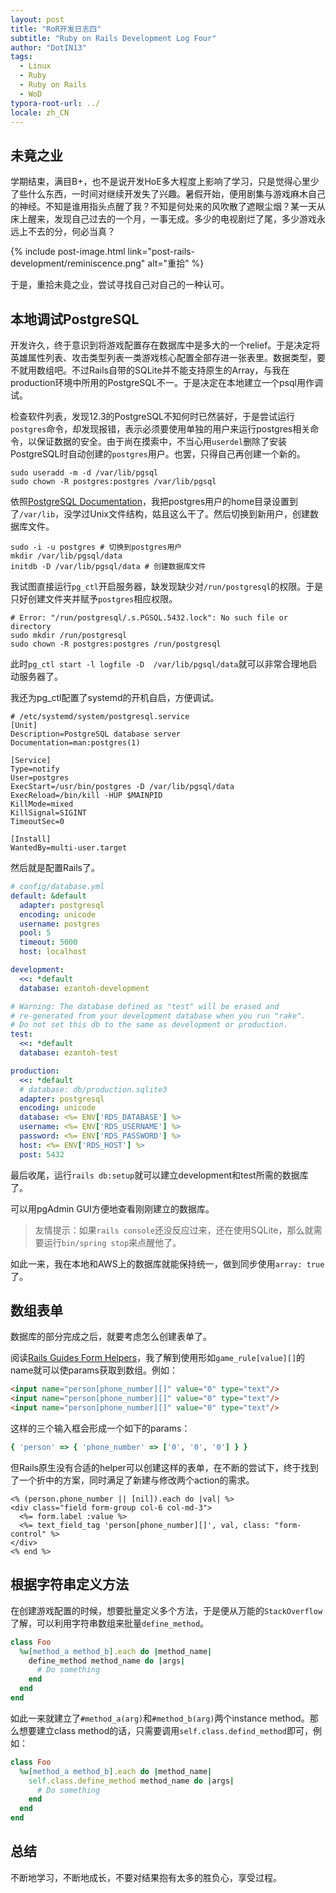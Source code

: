 ```yaml
---
layout: post
title: "RoR开发日志四"
subtitle: "Ruby on Rails Development Log Four"
author: "DotIN13"
tags:
  - Linux
  - Ruby
  - Ruby on Rails
  - WoD
typora-root-url: ../
locale: zh_CN
---
```


## 未竟之业

学期结束，满目B+，也不是说开发HoE多大程度上影响了学习，只是觉得心里少了些什么东西，一时间对继续开发失了兴趣。暑假开始，便用剧集与游戏麻木自己的神经。不知是谁用指头点醒了我？不知是何处来的风吹散了遮眼尘烟？某一天从床上醒来，发现自己过去的一个月，一事无成。多少的电视剧烂了尾，多少游戏永远上不去的分，何必当真？

{% include post-image.html link="post-rails-development/reminiscence.png" alt="重拾" %}

于是，重拾未竟之业，尝试寻找自己对自己的一种认可。

## 本地调试PostgreSQL

开发许久，终于意识到将游戏配置存在数据库中是多大的一个relief。于是决定将英雄属性列表、攻击类型列表一类游戏核心配置全部存进一张表里。数据类型，要不就用数组吧。不过Rails自带的SQLite并不能支持原生的Array，与我在production环境中所用的PostgreSQL不一。于是决定在本地建立一个psql用作调试。

检查软件列表，发现12.3的PostgreSQL不知何时已然装好，于是尝试运行`postgres`命令，却发现报错，表示必须要使用单独的用户来运行postgres相关命令，以保证数据的安全。由于尚在摸索中，不当心用`userdel`删除了安装PostgreSQL时自动创建的`postgres`用户。也罢，只得自己再创建一个新的。

```shell
sudo useradd -m -d /var/lib/pgsql
sudo chown -R postgres:postgres /var/lib/pgsql
```

依照[PostgreSQL Documentation](https://www.postgresql.org/docs/current/creating-cluster.html)，我把postgres用户的home目录设置到了`/var/lib`，没学过Unix文件结构，姑且这么干了。然后切换到新用户，创建数据库文件。

```shell
sudo -i -u postgres # 切换到postgres用户
mkdir /var/lib/pgsql/data
initdb -D /var/lib/pgsql/data # 创建数据库文件
```

我试图直接运行`pg_ctl`开启服务器，缺发现缺少对`/run/postgresql`的权限。于是只好创建文件夹并赋予`postgres`相应权限。

```shell
# Error: "/run/postgresql/.s.PGSQL.5432.lock": No such file or directory
sudo mkdir /run/postgresql
sudo chown -R postgres:postgres /run/postgresql
```

此时`pg_ctl start -l logfile -D  /var/lib/pgsql/data`就可以非常合理地启动服务器了。

我还为pg_ctl配置了systemd的开机自启，方便调试。

```shell
# /etc/systemd/system/postgresql.service
[Unit]
Description=PostgreSQL database server
Documentation=man:postgres(1)

[Service]
Type=notify
User=postgres
ExecStart=/usr/bin/postgres -D /var/lib/pgsql/data
ExecReload=/bin/kill -HUP $MAINPID
KillMode=mixed
KillSignal=SIGINT
TimeoutSec=0

[Install]
WantedBy=multi-user.target
```

然后就是配置Rails了。

```yaml
# config/database.yml
default: &default
  adapter: postgresql
  encoding: unicode
  username: postgres
  pool: 5
  timeout: 5000
  host: localhost

development:
  <<: *default
  database: ezantoh-development

# Warning: The database defined as "test" will be erased and
# re-generated from your development database when you run "rake".
# Do not set this db to the same as development or production.
test:
  <<: *default
  database: ezantoh-test

production:
  <<: *default
  # database: db/production.sqlite3
  adapter: postgresql
  encoding: unicode
  database: <%= ENV['RDS_DATABASE'] %>
  username: <%= ENV['RDS_USERNAME'] %>
  password: <%= ENV['RDS_PASSWORD'] %>
  host: <%= ENV['RDS_HOST'] %>
  post: 5432
```

最后收尾，运行`rails db:setup`就可以建立development和test所需的数据库了。

可以用pgAdmin GUI方便地查看刚刚建立的数据库。

> 友情提示：如果`rails console`还没反应过来，还在使用SQLite，那么就需要运行`bin/spring stop`来点醒他了。

如此一来，我在本地和AWS上的数据库就能保持统一，做到同步使用`array: true`了。

## 数组表单

数据库的部分完成之后，就要考虑怎么创建表单了。

阅读[Rails Guides Form Helpers](https://guides.rubyonrails.org/form_helpers.html#basic-structures)，我了解到使用形如`game_rule[value][]`的name就可以使params获取到数组。例如：

```html
<input name="person[phone_number][]" value="0" type="text"/>
<input name="person[phone_number][]" value="0" type="text"/>
<input name="person[phone_number][]" value="0" type="text"/>
```

这样的三个输入框会形成一个如下的params：

```ruby
{ 'person' => { 'phone_number' => ['0', '0', '0'] } }
```

但Rails原生没有合适的helper可以创建这样的表单，在不断的尝试下，终于找到了一个折中的方案，同时满足了新建与修改两个action的需求。

```erb
<% (person.phone_number || [nil]).each do |val| %>
<div class="field form-group col-6 col-md-3">
  <%= form.label :value %>
  <%= text_field_tag 'person[phone_number][]', val, class: "form-control" %>
</div>
<% end %>
```

## 根据字符串定义方法

在创建游戏配置的时候，想要批量定义多个方法，于是便从万能的`StackOverflow`了解，可以利用字符串数组来批量`define_method`。

```ruby
class Foo
  %w[method_a method_b].each do |method_name|
    define_method method_name do |args|
      # Do something
    end
  end
end
```

如此一来就建立了`#method_a(arg)`和`#method_b(arg)`两个instance method。那么想要建立class method的话，只需要调用`self.class.defind_method`即可，例如：

```ruby
class Foo
  %w[method_a method_b].each do |method_name|
    self.class.define_method method_name do |args|
      # Do something
    end
  end
end
```

## 总结

不断地学习，不断地成长，不要对结果抱有太多的胜负心，享受过程。